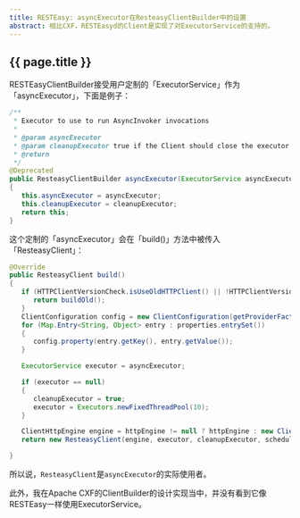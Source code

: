 ```yaml
---
title: RESTEasy: asyncExecutor在ResteasyClientBuilder中的设置
abstract: 相比CXF，RESTEasyd的Client是实现了对ExecutorService的支持的。
---
```


## {{ page.title }}

RESTEasyClientBuilder接受用户定制的「ExecutorService」作为「asyncExecutor」，下面是例子：

```java
/**
 * Executor to use to run AsyncInvoker invocations
 *
 * @param asyncExecutor
 * @param cleanupExecutor true if the Client should close the executor when it is closed
 * @return
 */
@Deprecated
public ResteasyClientBuilder asyncExecutor(ExecutorService asyncExecutor, boolean cleanupExecutor)
{
   this.asyncExecutor = asyncExecutor;
   this.cleanupExecutor = cleanupExecutor;
   return this;
}
```

这个定制的「asyncExecutor」会在「build()」方法中被传入「ResteasyClient」：

```java
@Override
public ResteasyClient build()
{
   if (HTTPClientVersionCheck.isUseOldHTTPClient() || !HTTPClientVersionCheck.isNewHTTPClientAvailable()) {
	  return buildOld();
   }
   ClientConfiguration config = new ClientConfiguration(getProviderFactory());
   for (Map.Entry<String, Object> entry : properties.entrySet())
   {
	  config.property(entry.getKey(), entry.getValue());
   }

   ExecutorService executor = asyncExecutor;

   if (executor == null)
   {
	  cleanupExecutor = true;
	  executor = Executors.newFixedThreadPool(10);
   }

   ClientHttpEngine engine = httpEngine != null ? httpEngine : new ClientHttpEngineBuilder43().resteasyClientBuilder(this).build();
   return new ResteasyClient(engine, executor, cleanupExecutor, scheduledExecutorService, config);

}
```

所以说，`ResteasyClient`是`asyncExecutor`的实际使用者。

此外，我在Apache CXF的ClientBuilder的设计实现当中，并没有看到它像RESTEasy一样使用ExecutorService。

